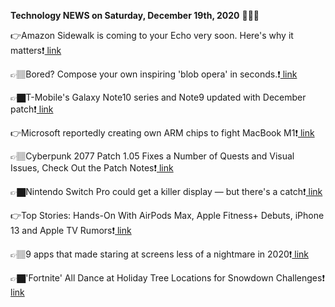 <b>Technology NEWS on Saturday, December 19th, 2020</b> 📡📡📡 

👉Amazon Sidewalk is coming to your Echo very soon. Here's why it matters❗️<a href='https://techblock.club/?p=8951'> link</a>

👉🏽Bored? Compose your own inspiring 'blob opera' in seconds.❗️<a href='https://techblock.club/?p=8953'> link</a>

👉🏿T-Mobile's Galaxy Note10 series and Note9 updated with December patch❗️<a href='https://techblock.club/?p=8955'> link</a>

👉Microsoft reportedly creating own ARM chips to fight MacBook M1❗️<a href='https://techblock.club/?p=8957'> link</a>

👉🏽Cyberpunk 2077 Patch 1.05 Fixes a Number of Quests and Visual Issues, Check Out the Patch Notes❗️<a href='https://techblock.club/?p=8959'> link</a>

👉🏿Nintendo Switch Pro could get a killer display — but there's a catch❗️<a href='https://techblock.club/?p=8961'> link</a>

👉Top Stories: Hands-On With AirPods Max, Apple Fitness+ Debuts, iPhone 13 and Apple TV Rumors❗️<a href='https://techblock.club/?p=8963'> link</a>

👉🏽9 apps that made staring at screens less of a nightmare in 2020❗️<a href='https://techblock.club/?p=8965'> link</a>

👉🏿'Fortnite' All Dance at Holiday Tree Locations for Snowdown Challenges❗️<a href='https://techblock.club/?p=8967'> link</a>


